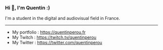 ### Hi 👋, I'm Quentin :)

I'm a student in the digital and audiovisual field in France.


---

* My portfolio : https://quentinperou.fr
* My Twitch : https://twitch.tv/quentinperou
* My Twitter : https://twitter.com/quentinperou



<!--
**quentinperou/QuentinPerou** is a ✨ _special_ ✨ repository because its `README.md` (this file) appears on your GitHub profile.

Here are some ideas to get you started:

- 🔭 I’m currently working on ...
- 🌱 I’m currently learning ...
- 👯 I’m looking to collaborate on ...
- 🤔 I’m looking for help with ...
- 💬 Ask me about ...
- 📫 How to reach me: ...
- 😄 Pronouns: ...
- ⚡ Fun fact: ...
-->
